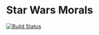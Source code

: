 # Star Wars Morals

[![Build Status](https://travis-ci.org/GDoronin/swtcw-morals-js.svg?branch=master)](https://travis-ci.org/GDoronin/swtcw-morals-js)
